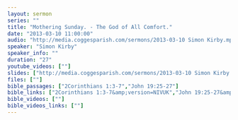 ```yaml
---
layout: sermon
series: ""
title: "Mothering Sunday. - The God of All Comfort."
date: "2013-03-10 11:00:00"
audio: "http://media.coggesparish.com/sermons/2013-03-10 Simon Kirby.mp3"
speaker: "Simon Kirby"
speaker_info: ""
duration: "27"
youtube_videos: [""]
slides: ["http://media.coggesparish.com/sermons/2013-03-10 Simon Kirby.pdf"]
files: [""]
bible_passages: ["2Corinthians 1:3-7","John 19:25-27"]
bible_links: ["2Corinthians 1:3-7&amp;version=NIVUK","John 19:25-27&amp;version=NIVUK"]
bible_videos: [""]
bible_videos_links: [""]
---
```

